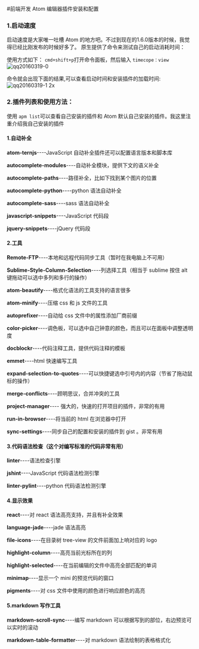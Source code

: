 
#前端开发 Atom 编辑器插件安装和配置

### 1.启动速度
启动速度是大家唯一吐槽 Atom 的地方吧。不过到现在的1.6.0版本的时候，我觉得已经比刚发布的时候好多了。
原生提供了命令来测试自己的启动消耗时间：

使用方式如下：
`cmd+shift+p`打开命令面板，然后输入 `timecope：view`
![qq20160319-0](https://cloud.githubusercontent.com/assets/3990411/13898574/a0782996-ee10-11e5-9f1d-9fd25421d261.png)

命令就会出现下面的结果,可以查看启动时间和安装插件的加载时间:
![qq20160319-1 2x](https://cloud.githubusercontent.com/assets/3990411/13898576/a1cc7d10-ee10-11e5-8607-0429d3e21a59.png)





### 2.插件列表和使用方法：
使用 `apm list`可以查看自己安装的插件和 Atom 默认自己安装的插件。我这里注重介绍我自己安装的插件

#### 1.自动补全
**atom-ternjs**----JavaScript 自动补全插件还可以配置语言版本和脚本库

**autocomplete-modules**----自动补全模块，提供下文的语义补全

**autocomplete-paths**----路径补全，比如下找到某个图片的位置

**autocomplete-python**----python 语法自动补全

**autocomplete-sass**----sass 语法自动补全

**javascript-snippets**----JavaScript 代码段

**jquery-snippets**----jQuery 代码段

#### 2.工具
**Remote-FTP**----本地和远程代码同步工具（暂时在我电脑上不可用）

**Sublime-Style-Column-Selection**----列选择工具（相当于 sublime 按住 alt 键拖动可以选中多列和多行的操作）

**atom-beautify**----格式化语法的工具支持的语言很多

**atom-minify**----压缩 css 和 js 文件的工具

**autoprefixer**----自动给 css 文件中的属性添加厂商前缀

**color-picker**----调色板，可以选中自己钟意的颜色，而且可以在面板中调整透明度

**docblockr**----代码注释工具，提供代码注释的模板

**emmet**----html 快速编写工具

**expand-selection-to-quotes**----可以快捷键选中引号内的内容（节省了拖动鼠标的操作）

**merge-conflicts**----顾明思议，合并冲突的工具

**project-manager**---- 强大的，快速的打开项目的插件，非常的有用

**run-in-browser**----将当前的 html 在浏览器中打开

**sync-settings**----同步自己的配置和安装的插件到 gist 。非常有用



#### 3.代码语法检查（这个对编写标准的代码非常有用）
**linter**----语法检查引擎

**jshint**----JavaScript 代码语法检测引擎

**linter-pylint**----python 代码语法检测引擎

#### 4.显示效果
**react**----对 react 语法高亮支持，并且有补全效果

**language-jade**----jade 语法高亮

**file-icons**----在目录树 tree-view 的文件前面加上响对应的 logo

**highlight-column**----高亮当前光标所在的列

**highlight-selected**----在当前编辑的文件中高亮全部匹配的单词

**minimap**----显示一个 mini 的预览代码的窗口

**pigments**----对 css 文件中使用的颜色进行响应颜色的高亮

#### 5.markdown 写作工具
**markdown-scroll-sync**----编写 markdown 可以根据写到的部位，右边预览可以实时的滚动

**markdown-table-formatter**----对 markdown 语法绘制的表格格式化
